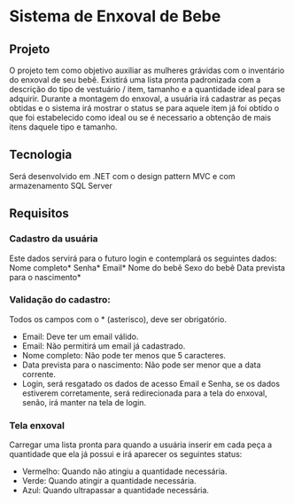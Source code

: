 # Sistema de Enxoval de Bebe

## Projeto
O projeto tem como objetivo auxiliar as mulheres grávidas com o inventário do enxoval de seu bebê. Existirá uma lista pronta padronizada com a descrição do tipo de vestuário / item, tamanho e a quantidade ideal para se adquirir. Durante a montagem do enxoval, a usuária irá    cadastrar as peças obtidas e o sistema irá mostrar o status se para aquele item já foi obtido o que foi estabelecido como ideal ou se é necessario a obtenção de mais itens daquele tipo e tamanho.

## Tecnologia
Será desenvolvido em .NET com o design pattern MVC e com armazenamento SQL Server

## Requisitos

### Cadastro da usuária
Este dados servirá para o futuro login e contemplará os seguintes dados:
Nome completo*
Senha*
Email*
Nome do bebê
Sexo do bebê
Data prevista para o nascimento*


### Validação do cadastro:
Todos os campos com o * (asterisco), deve ser obrigatório.
* Email: Deve ter um email válido.
* Email: Não permitirá um email já cadastrado.
* Nome completo: Não pode ter menos que 5 caracteres.
* Data prevista para o nascimento: Não pode ser menor que a data corrente.
* Login, será resgatado os dados de acesso Email e Senha, se os dados estiverem corretamente, será redirecionada para a tela do enxoval, senão, irá manter na tela de login.

### Tela enxoval
Carregar uma lista pronta para quando a usuária inserir em cada peça a quantidade que ela já possui e irá aparecer os seguintes status:
* Vermelho: Quando não atingiu a quantidade necessária.
* Verde: Quando atingir a quantidade necessária.
* Azul: Quando ultrapassar a quantidade necessária.
